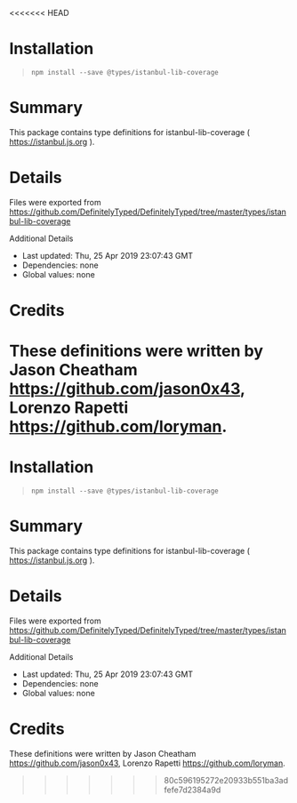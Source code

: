 <<<<<<< HEAD
# Installation
> `npm install --save @types/istanbul-lib-coverage`

# Summary
This package contains type definitions for istanbul-lib-coverage ( https://istanbul.js.org ).

# Details
Files were exported from https://github.com/DefinitelyTyped/DefinitelyTyped/tree/master/types/istanbul-lib-coverage

Additional Details
 * Last updated: Thu, 25 Apr 2019 23:07:43 GMT
 * Dependencies: none
 * Global values: none

# Credits
These definitions were written by Jason Cheatham <https://github.com/jason0x43>, Lorenzo Rapetti <https://github.com/loryman>.
=======
# Installation
> `npm install --save @types/istanbul-lib-coverage`

# Summary
This package contains type definitions for istanbul-lib-coverage ( https://istanbul.js.org ).

# Details
Files were exported from https://github.com/DefinitelyTyped/DefinitelyTyped/tree/master/types/istanbul-lib-coverage

Additional Details
 * Last updated: Thu, 25 Apr 2019 23:07:43 GMT
 * Dependencies: none
 * Global values: none

# Credits
These definitions were written by Jason Cheatham <https://github.com/jason0x43>, Lorenzo Rapetti <https://github.com/loryman>.
>>>>>>> 80c596195272e20933b551ba3adfefe7d2384a9d
